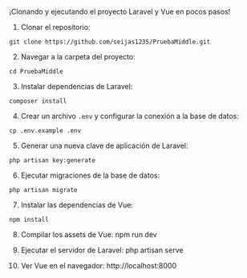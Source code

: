 ¡Clonando y ejecutando el proyecto Laravel y Vue en pocos pasos!

1. Clonar el repositorio:
```
git clone https://github.com/seijas1235/PruebaMiddle.git
```

2. Navegar a la carpeta del proyecto:
```
cd PruebaMiddle
```

3. Instalar dependencias de Laravel:
```
composer install
```

4. Crear un archivo `.env` y configurar la conexión a la base de datos:
```
cp .env.example .env
```

5. Generar una nueva clave de aplicación de Laravel:
```
php artisan key:generate
```

6. Ejecutar migraciones de la base de datos:
```
php artisan migrate
```

7. Instalar las dependencias de Vue:
```
npm install
```

8. Compilar los assets de Vue: npm run dev


9. Ejecutar el servidor de Laravel: php artisan serve

10. Ver Vue en el navegador: http://localhost:8000
